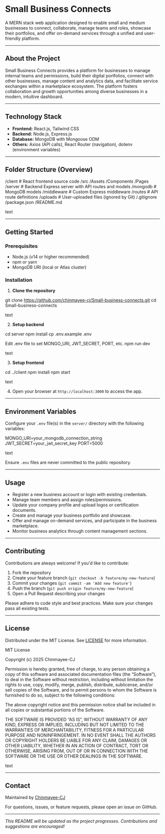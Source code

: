 # Small Business Connects

A MERN stack web application designed to enable small and medium businesses to connect, collaborate, manage teams and roles, showcase their portfolios, and offer on-demand services through a unified and user-friendly platform.

---

## About the Project

Small Business Connects provides a platform for businesses to manage internal teams and permissions, build their digital portfolios, connect with other businesses, manage content and analytics data, and facilitate service exchanges within a marketplace ecosystem. The platform fosters collaboration and growth opportunities among diverse businesses in a modern, intuitive dashboard.

---

## Technology Stack

- **Frontend:** React.js, Tailwind CSS  
- **Backend:** Node.js, Express.js  
- **Database:** MongoDB with Mongoose ODM  
- **Others:** Axios (API calls), React Router (navigation), dotenv (environment variables)

---

## Folder Structure (Overview)

/client # React frontend source code
/src
/Assets
/Components
/Pages
/server # Backend Express server with API routes and models
/mongodb # MongoDB models
/middleware # Custom Express middleware
/routes # API route definitions
/uploads # User-uploaded files (ignored by Git)
/.gitignore
/package.json
/README.md

text

---

## Getting Started

### Prerequisites

- Node.js (v14 or higher recommended)  
- npm or yarn  
- MongoDB URI (local or Atlas cluster)

### Installation

1. **Clone the repository**

git clone https://github.com/chinmayee-cj/Small-business-connects.git
cd Small-business-connects

text

2. **Setup backend**

cd server
npm install
cp .env.example .env

Edit .env file to set MONGO_URI, JWT_SECRET, PORT, etc.
npm run dev

text

3. **Setup frontend**

cd ../client
npm install
npm start

text

4. Open your browser at `http://localhost:3000` to access the app.

---

## Environment Variables

Configure your `.env` file(s) in the `server/` directory with the following variables:

MONGO_URI=your_mongodb_connection_string
JWT_SECRET=your_jwt_secret_key
PORT=5000

text

Ensure `.env` files are never committed to the public repository.

---

## Usage

- Register a new business account or login with existing credentials.
- Manage team members and assign roles/permissions.
- Update your company profile and upload logos or certification documents.
- Create and manage your business portfolio and showcase.
- Offer and manage on-demand services, and participate in the business marketplace.
- Monitor business analytics through content management sections.

---

## Contributing

Contributions are always welcome! If you'd like to contribute:

1. Fork the repository  
2. Create your feature branch (`git checkout -b feature/my-new-feature`)  
3. Commit your changes (`git commit -am 'Add new feature'`)  
4. Push the branch (`git push origin feature/my-new-feature`)  
5. Open a Pull Request describing your changes

Please adhere to code style and best practices. Make sure your changes pass all existing tests.

---

## License

Distributed under the MIT License. See [LICENSE](LICENSE) for more information.

MIT License

Copyright (c) 2025 Chinmayee-CJ

Permission is hereby granted, free of charge, to any person obtaining a copy
of this software and associated documentation files (the “Software”), to deal
in the Software without restriction, including without limitation the rights
to use, copy, modify, merge, publish, distribute, sublicense, and/or sell
copies of the Software, and to permit persons to whom the Software is
furnished to do so, subject to the following conditions:

The above copyright notice and this permission notice shall be included in all
copies or substantial portions of the Software.

THE SOFTWARE IS PROVIDED “AS IS”, WITHOUT WARRANTY OF ANY KIND, EXPRESS OR
IMPLIED, INCLUDING BUT NOT LIMITED TO THE WARRANTIES OF MERCHANTABILITY,
FITNESS FOR A PARTICULAR PURPOSE AND NONINFRINGEMENT. IN NO EVENT SHALL THE
AUTHORS OR COPYRIGHT HOLDERS BE LIABLE FOR ANY CLAIM, DAMAGES OR OTHER
LIABILITY, WHETHER IN AN ACTION OF CONTRACT, TORT OR OTHERWISE, ARISING FROM,
OUT OF OR IN CONNECTION WITH THE SOFTWARE OR THE USE OR OTHER DEALINGS IN THE
SOFTWARE.

text

---

## Contact

Maintained by [Chinmayee-CJ](https://github.com/chinmayee-cj)

For questions, issues, or feature requests, please open an issue on GitHub.

---

*This README will be updated as the project progresses. Contributions and suggestions are encouraged!*

